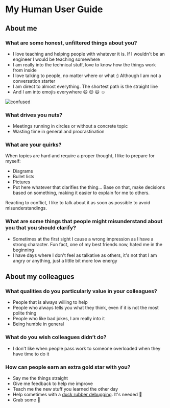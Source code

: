 # My Human User Guide

## About me

### What are some honest, unfiltered things about you?
* I love teaching and helping people with whatever it is. If I wouldn't be an engineer I would be teaching somewhere
* I am really into the technical stuff, love to know how the things work from inside
* I love talking to people, no matter where or what :) Although I am not a conversation starter
* I am direct to almost everything. The shortest path is the straight line
* And I am into emojis everywhere :laughing: :blush: :smiley: :relaxed:

![confused](https://media.giphy.com/media/3osxYrIA5IjCuh3JgQ/giphy.gif)


### What drives you nuts?
* Meetings running in circles or without a concrete topic
* Wasting time in general and procrastination

### What are your quirks?
When topics are hard and require a proper thought, I like to prepare for myself:
* Diagrams
* Bullet lists
* Pictures
* Put here whatever that clarifies the thing...
Base on that, make decisions based on something, making it easier to explain for me to others.

Reacting to conflict, I like to talk about it as soon as possible to avoid misunderstandings.

### What are some things that people might misunderstand about you that you should clarify?
* Sometimes at the first sight I cause a wrong impression as I have a strong character. Fun fact, one of my best friends now, hated me in the beginning
* I have days where I don't feel as talkative as others, it's not that I am angry or anything, just a little bit more low energy

## About my colleagues

### What qualities do you particularly value in your colleagues?
* People that is always willing to help
* People who always tells you what they think, even if it is not the most polite thing
* People who like bad jokes, I am really into it
* Being humble in general

### What do you wish colleagues didn’t do?
* I don't like when people pass work to someone overloaded when they have time to do it

### How can people earn an extra gold star with you?
* Say me the things straight
* Give me feedback to help me improve
* Teach me the new stuff you learned the other day
* Help sometimes with a [duck rubber debugging](https://en.wikipedia.org/wiki/Rubber_duck_debugging). It's needed :see_no_evil:
* Grab some :beers:
